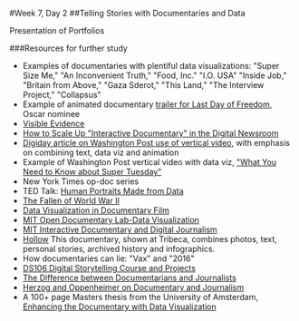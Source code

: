#Week 7, Day 2
##Telling Stories with Documentaries and Data

Presentation of Portfolios

###Resources for further study

- Examples of documentaries with plentiful data visualizations: "Super Size Me," "An Inconvenient Truth," "Food, Inc." "I.O. USA" "Inside Job," "Britain from Above," "Gaza Sderot," "This Land," "The Interview Project," "Collapsus"
- Example of animated documentary [trailer for Last Day of Freedom](https://www.youtube.com/watch?v=PCJH4tayb54), Oscar nominee
- [Visible Evidence](http://www.visibleevidencexxiii.com/about/)
- [How to Scale Up "Interactive Documentary" in the Digital Newsroom](http://mediashift.org/2016/02/how-to-scale-up-interactive-documentary-in-digital-newsrooms/?utm_source=Daily+Must-Reads+from+MediaShift&utm_campaign=6a2ed29cff-Daily_Must_Reads10_24_2011&utm_medium=email&utm_term=0_5371aa94a8-6a2ed29cff-299977937)
- [Digiday article on Washington Post use of vertical video](http://digiday.com/publishers/fight-washington-post-embracing-vertical-video/), with emphasis on combining text, data viz and animation
- Example of Washington Post vertical video with data viz, ["What You Need to Know about Super Tuesday"](https://www.washingtonpost.com/video/politics/what-you-need-to-know-about-super-tuesday/2016/02/26/50158184-dcb2-11e5-8210-f0bd8de915f6_video.html)
- New York Times op-doc series
- TED Talk: [Human Portraits Made from Data](http://www.ted.com/talks/r_luke_dubois_insightful_human_portraits_made_from_data?utm_source=newsletter_weekly_2016-04-30&utm_campaign=newsletter_weekly&utm_medium=email&utm_content=top_left_image)
- [The Fallen of World War II](http://www.fallen.io/ww2/)
- [Data Visualization in Documentary Film](http://filmmakermagazine.com/87983-charting-the-course-data-visualization-in-documentary-film/#.VpT1S5MrInU)
- [MIT Open Documentary Lab-Data Visualization](http://opendoclab.mit.edu/data-visualization)
- [MIT Interactive Documentary and Digital Journalism](http://opendoclab.mit.edu/interactivejournalism/)
- [Hollow](http://hollowdocumentary.com) This documentary, shown at Tribeca, combines photos, text, personal stories, archived history and infographics. 
- How documentaries can lie: "Vax" and "2016"
- [DS106 Digital Storytelling Course and Projects](http://ds106.us/about/)
- [The Difference between Documentarians and Journalists](http://www.documentary.org/feature/message-medium-difference-between-documentarians-and-journalists)
- [Herzog and Oppenheimer on Documentary and Journalism](http://www.parkrecord.com/scene/ci_29435269/herzog-and-oppenheimer-draw-lines-regarding-documentary-filmmaking)
- A 100+ page Masters thesis from the University of Amsterdam, [Enhancing the Documentary with Data Visualization](http://dare.uva.nl/cgi/arno/show.cgi?fid=338609)

